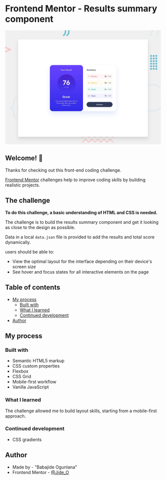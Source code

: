 # Frontend Mentor - Results summary component

![Design preview for the Results summary component coding challenge](./design/desktop-preview.jpg)

## Welcome! 👋

Thanks for checking out this front-end coding challenge.

[Frontend Mentor](https://www.frontendmentor.io) challenges help to improve coding skills by building realistic projects.


## The challenge

**To do this challenge, a basic understanding of HTML and CSS is needed.**

The challenge is to build the results summary component and get it looking as close to the design as possible.

Data in a local `data.json` file is provided to add the results and total score dynamically.

users should be able to:

- View the optimal layout for the interface depending on their device's screen size
- See hover and focus states for all interactive elements on the page

## Table of contents

- [My process](#my-process)
  - [Built with](#built-with)
  - [What I learned](#what-i-learned)
  - [Continued development](#continued-development)
- [Author](#author)


## My process

### Built with

- Semantic HTML5 markup
- CSS custom properties
- Flexbox
- CSS Grid
- Mobile-first workflow
- Vanilla JavaScript

### What I learned
The challenge allowed me to build layout skills, starting from a mobile-first approach.

### Continued development
- CSS gradients


## Author
- Made by - "Babajide Ogunlana"
- Frontend Mentor - [@Jide_O](https://www.frontendmentor.io/profile/JideOgunlana)
